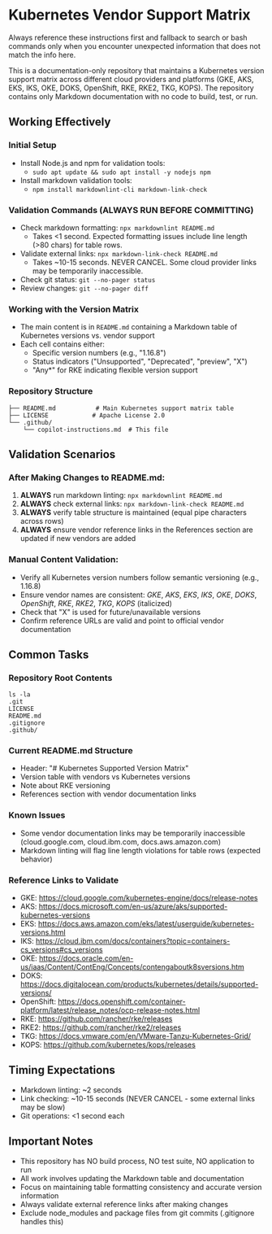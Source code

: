 # Kubernetes Vendor Support Matrix

Always reference these instructions first and fallback to search or bash commands only when you encounter unexpected information that does not match the info here.

This is a documentation-only repository that maintains a Kubernetes version support matrix across different cloud providers and platforms (GKE, AKS, EKS, IKS, OKE, DOKS, OpenShift, RKE, RKE2, TKG, KOPS). The repository contains only Markdown documentation with no code to build, test, or run.

## Working Effectively

### Initial Setup
- Install Node.js and npm for validation tools:
  - `sudo apt update && sudo apt install -y nodejs npm`
- Install markdown validation tools:
  - `npm install markdownlint-cli markdown-link-check`

### Validation Commands (ALWAYS RUN BEFORE COMMITTING)
- Check markdown formatting: `npx markdownlint README.md`
  - Takes <1 second. Expected formatting issues include line length (>80 chars) for table rows.
- Validate external links: `npx markdown-link-check README.md` 
  - Takes ~10-15 seconds. NEVER CANCEL. Some cloud provider links may be temporarily inaccessible.
- Check git status: `git --no-pager status`
- Review changes: `git --no-pager diff`

### Working with the Version Matrix
- The main content is in `README.md` containing a Markdown table of Kubernetes versions vs. vendor support
- Each cell contains either:
  - Specific version numbers (e.g., "1.16.8")
  - Status indicators ("Unsupported", "Deprecated", "preview", "X")
  - "Any*" for RKE indicating flexible version support

### Repository Structure
```
├── README.md           # Main Kubernetes support matrix table
├── LICENSE            # Apache License 2.0
└── .github/
    └── copilot-instructions.md  # This file
```

## Validation Scenarios

### After Making Changes to README.md:
1. **ALWAYS** run markdown linting: `npx markdownlint README.md`
2. **ALWAYS** check external links: `npx markdown-link-check README.md`
3. **ALWAYS** verify table structure is maintained (equal pipe characters across rows)
4. **ALWAYS** ensure vendor reference links in the References section are updated if new vendors are added

### Manual Content Validation:
- Verify all Kubernetes version numbers follow semantic versioning (e.g., 1.16.8)
- Ensure vendor names are consistent: *GKE*, *AKS*, *EKS*, *IKS*, *OKE*, *DOKS*, *OpenShift*, *RKE*, *RKE2*, *TKG*, *KOPS* (italicized)
- Check that "X" is used for future/unavailable versions
- Confirm reference URLs are valid and point to official vendor documentation

## Common Tasks

### Repository Root Contents
```
ls -la
.git
LICENSE
README.md
.gitignore
.github/
```

### Current README.md Structure
- Header: "# Kubernetes Supported Version Matrix"
- Version table with vendors vs Kubernetes versions  
- Note about RKE versioning
- References section with vendor documentation links

### Known Issues
- Some vendor documentation links may be temporarily inaccessible (cloud.google.com, cloud.ibm.com, docs.aws.amazon.com)
- Markdown linting will flag line length violations for table rows (expected behavior)

### Reference Links to Validate
- GKE: https://cloud.google.com/kubernetes-engine/docs/release-notes
- AKS: https://docs.microsoft.com/en-us/azure/aks/supported-kubernetes-versions
- EKS: https://docs.aws.amazon.com/eks/latest/userguide/kubernetes-versions.html
- IKS: https://cloud.ibm.com/docs/containers?topic=containers-cs_versions#cs_versions
- OKE: https://docs.oracle.com/en-us/iaas/Content/ContEng/Concepts/contengaboutk8sversions.htm
- DOKS: https://docs.digitalocean.com/products/kubernetes/details/supported-versions/
- OpenShift: https://docs.openshift.com/container-platform/latest/release_notes/ocp-release-notes.html
- RKE: https://github.com/rancher/rke/releases
- RKE2: https://github.com/rancher/rke2/releases
- TKG: https://docs.vmware.com/en/VMware-Tanzu-Kubernetes-Grid/
- KOPS: https://github.com/kubernetes/kops/releases

## Timing Expectations
- Markdown linting: ~2 seconds
- Link checking: ~10-15 seconds (NEVER CANCEL - some external links may be slow)
- Git operations: <1 second each

## Important Notes
- This repository has NO build process, NO test suite, NO application to run
- All work involves updating the Markdown table and documentation
- Focus on maintaining table formatting consistency and accurate version information
- Always validate external reference links after making changes
- Exclude node_modules and package files from git commits (.gitignore handles this)